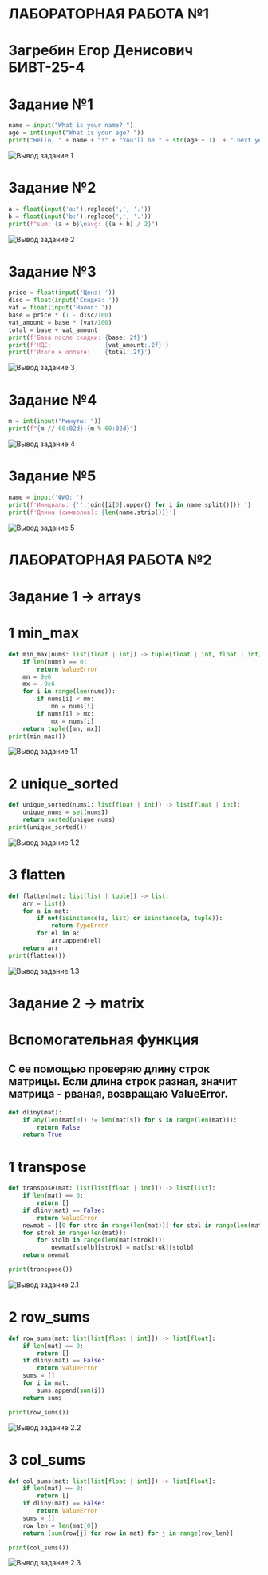 # ЛАБОРАТОРНАЯ РАБОТА №1 

# Загребин Егор Денисович БИВТ-25-4



# Задание №1

```python
name = input("What is your name? ")
age = int(input("What is your age? "))
print("Hello, " + name + "!" + "You'll be " + str(age + 1)  + " next year!")
```
![Вывод задание 1](./images/lab01/Задание1.png)


# Задание №2

```python
a = float(input('a:').replace(',', '.'))
b = float(input('b:').replace(',', '.'))
print(f"sum: {a + b}\navg: {(a + b) / 2}")
```
![Вывод задание 2](./images/lab01/Задание2.png)


# Задание №3

```python
price = float(input('Цена: '))
disc = float(input('Скидка: '))
vat = float(input('Налог: '))
base = price * (1 - disc/100)
vat_amount = base * (vat/100)
total = base + vat_amount
print(f'База после скидки: {base:.2f}')
print(f'НДС:               {vat_amount:.2f}')
print(f'Итого к оплате:    {total:.2f}')
```
![Вывод задание 3](./images/lab01/Задание3.png)


# Задание №4

```python
m = int(input("Минуты: "))
print(f"{m // 60:02d}:{m % 60:02d}")
```
![Вывод задание 4](./images/lab01/Задание4.png)


# Задание №5

```python
name = input('ФИО: ')
print(f'Инициалы: {''.join([i[0].upper() for i in name.split()])}.')
print(f'Длина (символов): {len(name.strip())}')
```
![Вывод задание 5](./images/lab01/Задание5.png)


# ЛАБОРАТОРНАЯ РАБОТА №2


# Задание 1 -> arrays

# 1 min_max

```python
def min_max(nums: list[float | int]) -> tuple[float | int, float | int]:
    if len(nums) == 0:
        return ValueError
    mn = 9e6 
    mx = -9e6 
    for i in range(len(nums)):
        if nums[i] < mn:
            mn = nums[i]
        if nums[i] > mx:
            mx = nums[i]
    return tuple([mn, mx])
print(min_max())
```
![Вывод задание 1.1](./images/lab02/1.1.png)

# 2 unique_sorted

```python
def unique_sorted(nums1: list[float | int]) -> list[float | int]:
    unique_nums = set(nums1)
    return sorted(unique_nums)
print(unique_sorted())
```
![Вывод задание 1.2](./images/lab02/1.2.png)

# 3 flatten

```python
def flatten(mat: list[list | tuple]) -> list:
    arr = list()
    for a in mat:
        if not(isinstance(a, list) or isinstance(a, tuple)):
            return TypeError
        for el in a:
            arr.append(el)
    return arr 
print(flatten())
```
![Вывод задание 1.3](./images/lab02/1.3.png)


# Задание 2 -> matrix

# Вспомогательная функция 
## С ее помощью проверяю длину строк матрицы. Если длина строк разная, значит матрица - рваная, возвращаю ValueError.

```python
def dliny(mat):
    if any(len(mat[0]) != len(mat[s]) for s in range(len(mat))):
        return False
    return True
```

# 1 transpose

```python
def transpose(mat: list[list[float | int]]) -> list[list]:
    if len(mat) == 0:
        return []
    if dliny(mat) == False:
        return ValueError
    newmat = [[0 for stro in range(len(mat))] for stol in range(len(mat[0]))]
    for strok in range(len(mat)):
        for stolb in range(len(mat[strok])):
            newmat[stolb][strok] = mat[strok][stolb]
    return newmat

print(transpose())
```
![Вывод задание 2.1](./images/lab02/2.1.png)

# 2 row_sums

```python
def row_sums(mat: list[list[float | int]]) -> list[float]:
    if len(mat) == 0:
        return []
    if dliny(mat) == False:
        return ValueError
    sums = []
    for i in mat:
        sums.append(sum(i))
    return sums

print(row_sums())
```
![Вывод задание 2.2](./images/lab02/2.2.png)

# 3 col_sums

```python
def col_sums(mat: list[list[float | int]]) -> list[float]:
    if len(mat) == 0:
        return []
    if dliny(mat) == False:
        return ValueError
    sums = []
    row_len = len(mat[0])
    return [sum(row[j] for row in mat) for j in range(row_len)]

print(col_sums())
```
![Вывод задание 2.3](./images/lab02/2.3.png)




